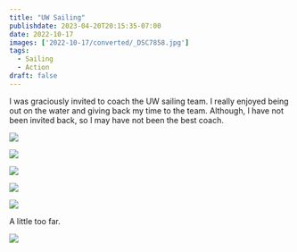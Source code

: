 ```yaml
---
title: "UW Sailing"
publishdate: 2023-04-20T20:15:35-07:00
date: 2022-10-17
images: ['2022-10-17/converted/_DSC7858.jpg']
tags:
  - Sailing
  - Action
draft: false
---
```


I was graciously invited to coach the UW sailing team.  I really enjoyed being out on the water and giving back my time to the team.  Although, I have not been invited back, so I may have not been the best coach.

![](2022-10-17/converted/_DSC7858.jpg)

![](2022-10-17/converted/_DSC7884.jpg)

![](2022-10-17/converted/_DSC7890.jpg)

![](2022-10-17/converted/_DSC7912.jpg)

![](2022-10-17/converted/_DSC7952.jpg)

A little too far.

![](2022-10-17/converted/_DSC8201.jpg)